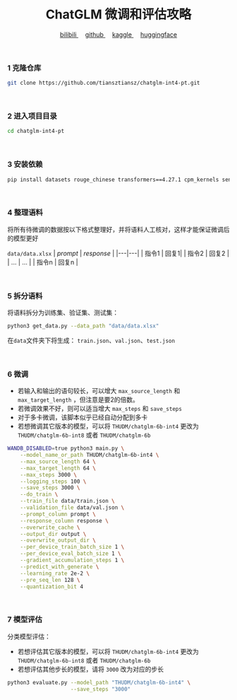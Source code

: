 <!-- # ChatGLM 微调详细攻略 -->

<h1 align="center">ChatGLM 微调和评估攻略</h1>

<p align="center">
  <a href="https://space.bilibili.com/28606893?spm_id_from=333.1007.0.0">
    bilibili
  </a>&nbsp; &nbsp; 
  <a href="https://github.com/tiansztiansz">
    github
  </a>&nbsp; &nbsp;
  <a href="https://www.kaggle.com/tiansztianszs">
    kaggle
  </a>&nbsp; &nbsp;
  <a href="https://huggingface.co/tiansz">
    huggingface
  </a>
</p>

<br>

### 1 克隆仓库
```bash
git clone https://github.com/tiansztiansz/chatglm-int4-pt.git
```

<br>

### 2 进入项目目录
```bash
cd chatglm-int4-pt
```

<br>

### 3 安装依赖
```bash
pip install datasets rouge_chinese transformers==4.27.1 cpm_kernels sentencepiece
```

<br>


### 4 整理语料
将所有待微调的数据按以下格式整理好，并将语料人工核对，这样才能保证微调后的模型更好

`data/data.xlsx`
| *prompt* | *response* |
|---|---|
| 指令1 | 回复1|
| 指令2 | 回复2 |
| ... | ... |
| 指令n | 回复n |


<br>


### 5 拆分语料
将语料拆分为训练集、验证集、测试集：
```bash
python3 get_data.py --data_path "data/data.xlsx"
```
在`data`文件夹下将生成： `train.json`、`val.json`、`test.json`

<br>


### 6 微调

- 若输入和输出的语句较长，可以增大 `max_source_length` 和 `max_target_length` ，但注意是要2的倍数。
- 若微调效果不好，则可以适当增大 `max_steps` 和 `save_steps`
- 对于多卡微调，该脚本似乎已经自动分配到多卡
- 若想微调其它版本的模型，可以将 `THUDM/chatglm-6b-int4` 更改为 `THUDM/chatglm-6b-int8` 或者 `THUDM/chatglm-6b`
```bash
WANDB_DISABLED=true python3 main.py \
    --model_name_or_path THUDM/chatglm-6b-int4 \
    --max_source_length 64 \
    --max_target_length 64 \
    --max_steps 3000 \
    --logging_steps 100 \
    --save_steps 3000 \
    --do_train \
    --train_file data/train.json \
    --validation_file data/val.json \
    --prompt_column prompt \
    --response_column response \
    --overwrite_cache \
    --output_dir output \
    --overwrite_output_dir \
    --per_device_train_batch_size 1 \
    --per_device_eval_batch_size 1 \
    --gradient_accumulation_steps 1 \
    --predict_with_generate \
    --learning_rate 2e-2 \
    --pre_seq_len 128 \
    --quantization_bit 4
```

<br>



### 7 模型评估
分类模型评估：
- 若想评估其它版本的模型，可以将 `THUDM/chatglm-6b-int4` 更改为 `THUDM/chatglm-6b-int8` 或者 `THUDM/chatglm-6b`
- 若想评估其他步长的模型，请将 `3000` 改为对应的步长
```bash
python3 evaluate.py --model_path "THUDM/chatglm-6b-int4" \
                    --save_steps "3000"
```

